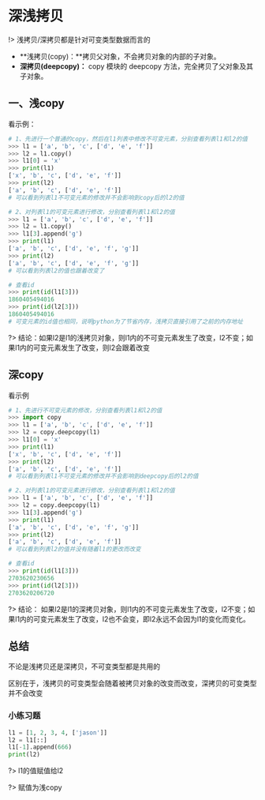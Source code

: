 # 深浅拷贝



!> 浅拷贝/深拷贝都是针对可变类型数据而言的



- **浅拷贝(copy)：**拷贝父对象，不会拷贝对象的内部的子对象。
- **深拷贝(deepcopy)：** copy 模块的 deepcopy 方法，完全拷贝了父对象及其子对象。



## 一、浅copy

看示例：

```python
# 1、先进行一个普通的copy，然后在l1列表中修改不可变元素，分别查看列表l1和l2的值
>>> l1 = ['a', 'b', 'c', ['d', 'e', 'f']]
>>> l2 = l1.copy()
>>> l1[0] = 'x'
>>> print(l1)
['x', 'b', 'c', ['d', 'e', 'f']]
>>> print(l2)
['a', 'b', 'c', ['d', 'e', 'f']]
# 可以看到列表l1不可变元素的修改并不会影响到copy后的l2的值

# 2、对列表l1的可变元素进行修改，分别查看列表l1和l2的值
>>> l1 = ['a', 'b', 'c', ['d', 'e', 'f']]
>>> l2 = l1.copy()
>>> l1[3].append('g')
>>> print(l1)
['a', 'b', 'c', ['d', 'e', 'f', 'g']]
>>> print(l2)
['a', 'b', 'c', ['d', 'e', 'f', 'g']]
# 可以看到列表l2的值也跟着改变了

# 查看id
>>> print(id(l1[3]))
1860405494016
>>> print(id(l2[3]))
1860405494016
# 可变元素的id值也相同，说明python为了节省内存，浅拷贝直接引用了之前的内存地址
```

?> 结论：如果l2是l1的浅拷贝对象，则l1内的不可变元素发生了改变，l2不变；如果l1内的可变元素发生了改变，则l2会跟着改变



## 深copy

看示例

```python
# 1、先进行不可变元素的修改，分别查看列表l1和l2的值
>>> import copy
>>> l1 = ['a', 'b', 'c', ['d', 'e', 'f']]
>>> l2 = copy.deepcopy(l1)
>>> l1[0] = 'x'
>>> print(l1)
['x', 'b', 'c', ['d', 'e', 'f']]
>>> print(l2)
['a', 'b', 'c', ['d', 'e', 'f']]
# 可以看到列表l1不可变元素的修改并不会影响到deepcopy后的l2的值

# 2、对列表l1的可变元素进行修改，分别查看列表l1和l2的值
>>> l1 = ['a', 'b', 'c', ['d', 'e', 'f']]
>>> l2 = copy.deepcopy(l1)
>>> l1[3].append('g')
>>> print(l1)
['a', 'b', 'c', ['d', 'e', 'f', 'g']]
>>> print(l2)
['a', 'b', 'c', ['d', 'e', 'f']]
# 可以看到列表l2的值并没有随着l1的更改而改变

# 查看id
>>> print(id(l1[3]))
2703620230656
>>> print(id(l2[3]))
2703620206720

```

?>  结论： 如果l2是l1的深拷贝对象，则l1内的不可变元素发生了改变，l2不变；如果l1内的可变元素发生了改变，l2也不会变，即l2永远不会因为l1的变化而变化。



## 总结

不论是浅拷贝还是深拷贝，不可变类型都是共用的

区别在于，浅拷贝的可变类型会随着被拷贝对象的改变而改变，深拷贝的可变类型并不会改变



### 小练习题

```python
l1 = [1, 2, 3, 4, ['jason']]
l2 = l1[::]
l1[-1].append(666)
print(l2)
```

?> l1的值赋值给l2

?> 赋值为浅copy




